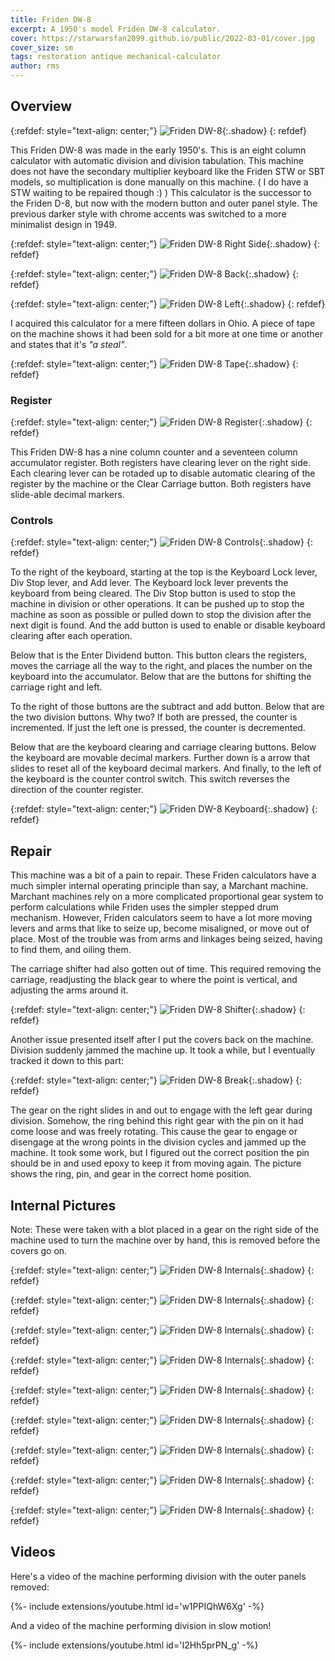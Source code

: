 ```yaml
---
title: Friden DW-8
excerpt: A 1950's model Friden DW-8 calculator.
cover: https://starwarsfan2099.github.io/public/2022-03-01/cover.jpg
cover_size: sm
tags: restoration antique mechanical-calculator
author: rms
---
```


## Overview 

{:refdef: style="text-align: center;"}
![Friden DW-8](https://starwarsfan2099.github.io/public/2022-03-01/main.jpg){:.shadow}
{: refdef}

This Friden DW-8 was made in the early 1950's. This is an eight column calculator with automatic division and division tabulation. This machine does not have the secondary multiplier keyboard like the Friden STW or SBT models, so multiplication is done manually on this machine. ( I do have a STW waiting to be repaired though :) ) This calculator is the successor to the Friden D-8, but now with the modern button and outer panel style. The previous darker style with chrome accents was switched to a more minimalist design in 1949.

{:refdef: style="text-align: center;"}
![Friden DW-8 Right Side](https://starwarsfan2099.github.io/public/2022-03-01/right_side.jpg){:.shadow}
{: refdef}

{:refdef: style="text-align: center;"}
![Friden DW-8 Back](https://starwarsfan2099.github.io/public/2022-03-01/back.jpg){:.shadow}
{: refdef}

{:refdef: style="text-align: center;"}
![Friden DW-8 Left](https://starwarsfan2099.github.io/public/2022-03-01/left_side.jpg){:.shadow}
{: refdef}

I acquired this calculator for a mere fifteen dollars in Ohio. A piece of tape on the machine shows it had been sold for a bit more at one time or another and states that it's *"a steal"*.

{:refdef: style="text-align: center;"}
![Friden DW-8 Tape](https://starwarsfan2099.github.io/public/2022-03-01/tape.jpg){:.shadow}
{: refdef}

### Register

{:refdef: style="text-align: center;"}
![Friden DW-8 Register](https://starwarsfan2099.github.io/public/2022-03-01/register.jpg){:.shadow}
{: refdef}

This Friden DW-8 has a nine column counter and a seventeen column accumulator register. Both registers have clearing lever on the right side. Each clearing lever can be rotaded up to disable automatic clearing of the register by the machine or the Clear Carriage button. Both registers have slide-able decimal markers.

### Controls

{:refdef: style="text-align: center;"}
![Friden DW-8 Controls](https://starwarsfan2099.github.io/public/2022-03-01/controls.jpg){:.shadow}
{: refdef}

To the right of the keyboard, starting at the top is the Keyboard Lock lever, Div Stop lever, and Add lever. The Keyboard lock lever prevents the keyboard from being cleared. The Div Stop button is used to stop the machine in division or other operations. It can be pushed up to stop the machine as soon as possible or pulled down to stop the division after the next digit is found. And the add button is used to enable or disable keyboard clearing after each operation. 

Below that is the Enter Dividend button. This button clears the registers, moves the carriage all the way to the right, and places the number on the keyboard into the accumulator. Below that are the buttons for shifting the carriage right and left. 

To the right of those buttons are the subtract and add button. Below that are the two division buttons. Why two? If both are pressed, the counter is incremented. If just the left one is pressed, the counter is decremented. 

Below that are the keyboard clearing and carriage clearing buttons. Below the keyboard are movable decimal markers. Further down is a arrow that slides to reset all of the keyboard decimal markers. And finally, to the left of the keyboard is the counter control switch. This switch reverses the direction of the counter register. 

{:refdef: style="text-align: center;"}
![Friden DW-8 Keyboard](https://starwarsfan2099.github.io/public/2022-03-01/keyboard.jpg){:.shadow}
{: refdef}

## Repair

This machine was a bit of a pain to repair. These Friden calculators have a much simpler internal operating principle than say, a Marchant machine. Marchant machines rely on a more complicated proportional gear system to perform calculations while Friden uses the simpler stepped drum mechanism. However, Friden calculators seem to have a lot more moving levers and arms that like to seize up, become misaligned, or move out of place. Most of the trouble was from arms and linkages being seized, having to find them, and oiling them. 

The carriage shifter had also gotten out of time. This required removing the carriage, readjusting the black gear to where the point is vertical, and adjusting the arms around it. 

{:refdef: style="text-align: center;"}
![Friden DW-8 Shifter](https://starwarsfan2099.github.io/public/2022-03-01/shifter.jpg){:.shadow}
{: refdef}

Another issue presented itself after I put the covers back on the machine. Division suddenly jammed the machine up. It took a while, but I eventually tracked it down to this part:

{:refdef: style="text-align: center;"}
![Friden DW-8 Break](https://starwarsfan2099.github.io/public/2022-03-01/break.jpg){:.shadow}
{: refdef}

The gear on the right slides in and out to engage with the left gear during division. Somehow, the ring behind this right gear with the pin on it had come loose and was freely rotating. This cause the gear to engage or disengage at the wrong points in the division cycles and jammed up the machine. It took some work, but I figured out the correct position the pin should be in and used epoxy to keep it from moving again. The picture shows the ring, pin, and gear in the correct home position. 


## Internal Pictures

Note: These were taken with a blot placed in a gear on the right side of the machine used to turn the machine over by hand, this is removed before the covers go on.

{:refdef: style="text-align: center;"}
![Friden DW-8 Internals](https://starwarsfan2099.github.io/public/2022-03-01/internal_1.jpg){:.shadow}
{: refdef}

{:refdef: style="text-align: center;"}
![Friden DW-8 Internals](https://starwarsfan2099.github.io/public/2022-03-01/internal_2.jpg){:.shadow}
{: refdef}

{:refdef: style="text-align: center;"}
![Friden DW-8 Internals](https://starwarsfan2099.github.io/public/2022-03-01/internal_3.jpg){:.shadow}
{: refdef}

{:refdef: style="text-align: center;"}
![Friden DW-8 Internals](https://starwarsfan2099.github.io/public/2022-03-01/internal_4.jpg){:.shadow}
{: refdef}

{:refdef: style="text-align: center;"}
![Friden DW-8 Internals](https://starwarsfan2099.github.io/public/2022-03-01/internal_5.jpg){:.shadow}
{: refdef}

{:refdef: style="text-align: center;"}
![Friden DW-8 Internals](https://starwarsfan2099.github.io/public/2022-03-01/internal_6.jpg){:.shadow}
{: refdef}

{:refdef: style="text-align: center;"}
![Friden DW-8 Internals](https://starwarsfan2099.github.io/public/2022-03-01/internal_7.jpg){:.shadow}
{: refdef}

{:refdef: style="text-align: center;"}
![Friden DW-8 Internals](https://starwarsfan2099.github.io/public/2022-03-01/internal_8.jpg){:.shadow}
{: refdef}

{:refdef: style="text-align: center;"}
![Friden DW-8 Internals](https://starwarsfan2099.github.io/public/2022-03-01/internal_9.jpg){:.shadow}
{: refdef}

## Videos

Here's a video of the machine performing division with the outer panels removed:

<div>{%- include extensions/youtube.html id='w1PPIQhW6Xg' -%}</div>

And a video of the machine performing division in slow motion!

<div>{%- include extensions/youtube.html id='I2Hh5prPN_g' -%}</div>